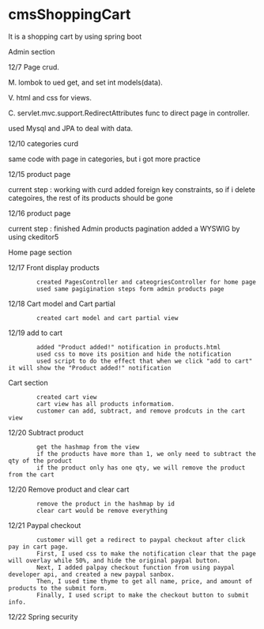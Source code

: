 # cmsShoppingCart
It is a shopping cart by using spring boot

Admin section

12/7 Page crud. 

M.  lombok to ued get, and set int models(data).

V.  html and css for views.

C.  servlet.mvc.support.RedirectAttributes func to direct page in controller.

used Mysql and JPA to deal with data.

12/10 categories curd

same code with page in categories, but i got more practice 

12/15 product page

current step : working with curd 
               added foreign key constraints, so if i delete categoires, the rest of its products should be gone

12/16 product page

current step : finished Admin products pagination
               added a WYSWIG by using ckeditor5
               
Home page section

12/17 Front display products

            created PagesController and cateogriesController for home page
            used same pagigination steps form admin products page

12/18 Cart model and Cart partial

           	created cart model and cart partial view

12/19 add to cart

            added "Product added!" notification in products.html
            used css to move its position and hide the notification
            used script to do the effect that when we click "add to cart" it will show the "Product added!" notification

Cart section

        	created cart view
            cart view has all products informatiom.
            customer can add, subtract, and remove prodcuts in the cart view

12/20 Subtract product

            get the hashmap from the view
            if the products have more than 1, we only need to subtract the qty of the product
            if the product only has one qty, we will remove the product from the cart
			
12/20 Remove product and clear cart

            remove the product in the hashmap by id
            clear cart would be remove everything

12/21 Paypal checkout

            customer will get a redirect to paypal checkout after click pay in cart page. 
            First, I used css to make the notification clear that the page will overlay while 50%, and hide the original paypal button.
            Next, I added palpay checkout function from using paypal developer api, and created a new paypal sanbox.
            Then, I used time thyme to get all name, price, and amount of products to the submit form.
            Finally, I used script to make the checkout button to submit info.

12/22 Spring security

	
